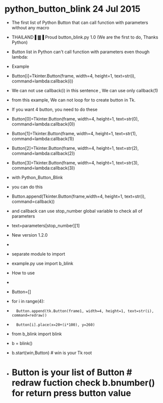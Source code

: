 # python_button_blink 24 Jul 2015

- The first list of Python Button that can call function with parameters without any macro
- THAILAND ▌▓▐ Proud button_blink.py 1.0 (We are the first to do, Thanks Python)
- Button list in Python can't call function with parameters even though lambda:
- Example 
- Button[i]=Tkinter.Button(frame, width=4, height=1, text=str(i), command=lambda:callback(i))
- We can not use callback(i) in this sentence , We can use only callback(1)
- from this example, We can not loop for to create button in Tk.
- If you want 4 button, you need to do these
- Button[0]=Tkinter.Button(frame, width=4, height=1, text=str(0), command=lambda:callback(0))
- Button[1]=Tkinter.Button(frame, width=4, height=1, text=str(1), command=lambda:callback(1))
- Button[2]=Tkinter.Button(frame, width=4, height=1, text=str(2), command=lambda:callback(2))
- Button[3]=Tkinter.Button(frame, width=4, height=1, text=str(3), command=lambda:callback(3))
- with Python_Button_Blink
- you can do this
- Button.append(Tkinter.Button(frame,width=4, height=1, text=str(i), command=callback))
- and callback can use stop_number global variable to check all of parameters
- text=parameters[stop_number][1]	

- New version 1.2.0
- 
- separate module to import
- example.py use import b_blink

- How to use
- 
- Button=[]
- for i in range(4):
-    	Button.append(tk.Button(frame1, width=4, height=1, text=str(i), command=redraw))
-   	Button[i].place(x=20+(i*100), y=260)
- from b_blink import blink
- b = blink()
- b.start(win,Button)            # win is your Tk root
- # Button is your list of Button # redraw fuction check b.bnumber() for return press button value 
